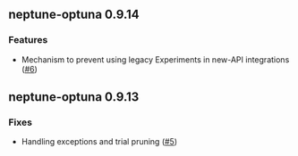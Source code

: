 ## neptune-optuna 0.9.14

### Features
- Mechanism to prevent using legacy Experiments in new-API integrations ([#6](https://github.com/neptune-ai/neptune-optuna/pull/6))

## neptune-optuna 0.9.13

### Fixes
- Handling exceptions and trial pruning ([#5](https://github.com/neptune-ai/neptune-optuna/pull/5))
